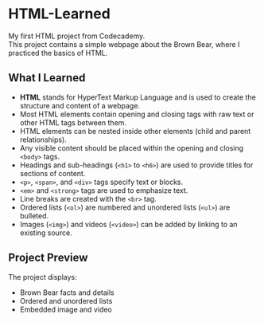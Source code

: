 # HTML-Learned

My first HTML project from Codecademy.  
This project contains a simple webpage about the Brown Bear, where I practiced the basics of HTML.

## What I Learned

- **HTML** stands for HyperText Markup Language and is used to create the structure and content of a webpage.
- Most HTML elements contain opening and closing tags with raw text or other HTML tags between them.
- HTML elements can be nested inside other elements (child and parent relationships).
- Any visible content should be placed within the opening and closing `<body>` tags.
- Headings and sub-headings (`<h1>` to `<h6>`) are used to provide titles for sections of content.
- `<p>`, `<span>`, and `<div>` tags specify text or blocks.
- `<em>` and `<strong>` tags are used to emphasize text.
- Line breaks are created with the `<br>` tag.
- Ordered lists (`<ol>`) are numbered and unordered lists (`<ul>`) are bulleted.
- Images (`<img>`) and videos (`<video>`) can be added by linking to an existing source.

## Project Preview

The project displays:
- Brown Bear facts and details
- Ordered and unordered lists
- Embedded image and video
